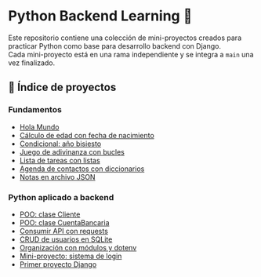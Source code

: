 # Python Backend Learning 🚀

Este repositorio contiene una colección de mini-proyectos creados para
practicar Python como base para desarrollo backend con Django.  
Cada mini-proyecto está en una rama independiente y se integra a `main` 
una vez finalizado.

## 📂 Índice de proyectos

### Fundamentos
- [Hola Mundo](./tree/feature/hola-mundo/Fundamentos/fecha-nacimiento)
- [Cálculo de edad con fecha de nacimiento](./tree/feature/fecha-nacimiento)
- [Condicional: año bisiesto](./tree/feature/condicionales-bisiesto)
- [Juego de adivinanza con bucles](./tree/feature/bucles-adivinanza)
- [Lista de tareas con listas](./tree/feature/listas-tareas)
- [Agenda de contactos con diccionarios](./tree/feature/diccionarios-agenda)
- [Notas en archivo JSON](./tree/feature/archivos-json)

### Python aplicado a backend
- [POO: clase Cliente](./tree/feature/poo-cliente)
- [POO: clase CuentaBancaria](./tree/feature/poo-cuenta-bancaria)
- [Consumir API con requests](./tree/feature/api-requests)
- [CRUD de usuarios en SQLite](./tree/feature/sqlite-crud)
- [Organización con módulos y dotenv](./tree/feature/modulos-dotenv)
- [Mini-proyecto: sistema de login](./tree/feature/proyecto-login)
- [Primer proyecto Django](./tree/feature/django-setup)
